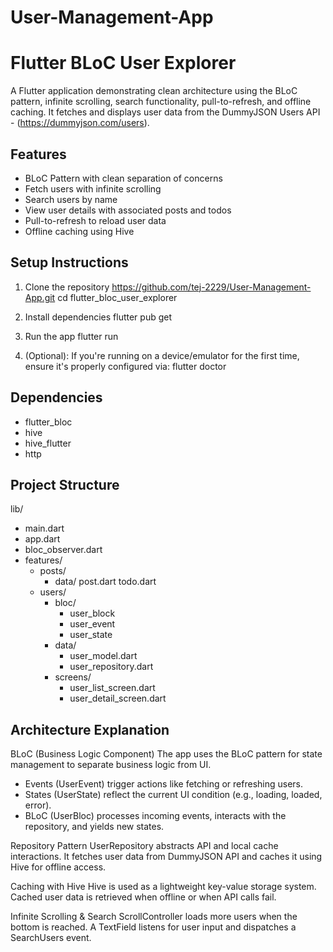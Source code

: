 # User-Management-App

# Flutter BLoC User Explorer
A Flutter application demonstrating clean architecture using the BLoC pattern, infinite scrolling, search functionality, pull-to-refresh, and offline caching. It fetches and displays user data from the DummyJSON Users API - (https://dummyjson.com/users).

## Features
- BLoC Pattern with clean separation of concerns
- Fetch users with infinite scrolling
- Search users by name
- View user details with associated posts and todos
- Pull-to-refresh to reload user data
- Offline caching using Hive

## Setup Instructions
1. Clone the repository
   https://github.com/tej-2229/User-Management-App.git
   cd flutter_bloc_user_explorer

3. Install dependencies
   flutter pub get

4. Run the app
   flutter run

5. (Optional): If you're running on a device/emulator for the first time, ensure it's properly configured via:
   flutter doctor

## Dependencies
- flutter_bloc
- hive
- hive_flutter
- http

## Project Structure
lib/
 - main.dart
 - app.dart
 - bloc_observer.dart
 - features/
   - posts/
     - data/
       post.dart
       todo.dart  
   - users/
     - bloc/
       - user_block
       - user_event
       - user_state
     - data/
       - user_model.dart
       - user_repository.dart
     - screens/
       - user_list_screen.dart
       - user_detail_screen.dart

## Architecture Explanation
BLoC (Business Logic Component)
The app uses the BLoC pattern for state management to separate business logic from UI.
  - Events (UserEvent) trigger actions like fetching or refreshing users.
  - States (UserState) reflect the current UI condition (e.g., loading, loaded, error).
  - BLoC (UserBloc) processes incoming events, interacts with the repository, and yields new states.

Repository Pattern
UserRepository abstracts API and local cache interactions. It fetches user data from DummyJSON API and caches it using Hive for offline access.

Caching with Hive
Hive is used as a lightweight key-value storage system. Cached user data is retrieved when offline or when API calls fail.

Infinite Scrolling & Search
ScrollController loads more users when the bottom is reached.
A TextField listens for user input and dispatches a SearchUsers event.

